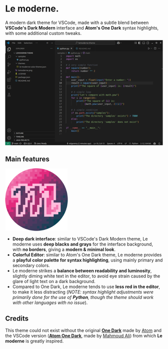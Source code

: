 # Le moderne.

A modern dark theme for VSCode, made with a subtle blend between **VSCode's Dark Modern** interface and **Atom's One Dark** syntax highlights, with some additional custom tweaks.

<img src="https://github.com/edgaremy/lemoderne-theme/blob/main/screenshot.png?raw=true">

## Main features
<img src="https://github.com/edgaremy/lemoderne-theme/blob/main/lemoderne.png?raw=true" width="200">

- **Deep dark interface**: similar to VSCode's Dark Modern theme, Le moderne uses **deep blacks and grays** for the interface background, with **no borders**, giving a **modern & minimal look**.
- **Colorful Editor**: similar to Atom's One Dark theme, Le moderne provides a **playful color palette for syntax highlighting**, using mainly primary and secondary colors.
- Le moderne strikes a **balance between readability and luminosity**, slightly diming white text in the editor, to avoid eye strain caused by the glare of light text on a dark background.
- Compared to One Dark, Le moderne tends to use **less red in the editor**, to make it less distracting (*NOTE: syntax highlight adjustments were primarily done for the use of **Python**, though the theme should work with other languages with no issue*).

## Credits
This theme could not exist without the original [**One Dark**](https://github.com/atom/one-dark-syntax) made by [Atom](https://github.com/atom) and the VSCode version ([**Atom One Dark**](https://github.com/akamud/vscode-theme-onedark), made by [Mahmoud Ali](https://github.com/akamud)) from which **Le moderne** is greatly inspired. 
